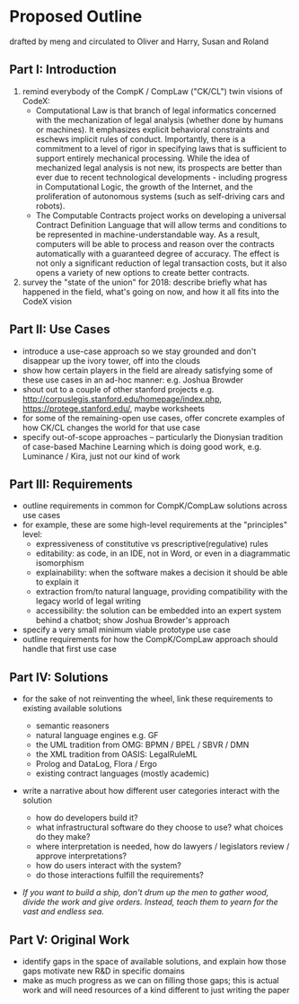 # Proposed Outline

drafted by meng and circulated to Oliver and Harry, Susan and Roland

## Part I: Introduction

1. remind everybody of the CompK / CompLaw ("CK/CL") twin visions of CodeX:
   - Computational Law is that branch of legal informatics concerned with the mechanization of legal analysis (whether done by humans or machines). It emphasizes explicit behavioral constraints and eschews implicit rules of conduct. Importantly, there is a commitment to a level of rigor in specifying laws that is sufficient to support entirely mechanical processing. While the idea of mechanized legal analysis is not new, its prospects are better than ever due to recent technological developments - including progress in Computational Logic, the growth of the Internet, and the proliferation of autonomous systems (such as self-driving cars and robots).
   - The Computable Contracts project works on developing a universal Contract Definition Language that will allow terms and conditions to be represented in machine-understandable way. As a result, computers will be able to process and reason over the contracts automatically with a guaranteed degree of accuracy. The effect is not only a significant reduction of legal transaction costs, but it also opens a variety of new options to create better contracts.
2. survey the "state of the union" for 2018: describe briefly what has happened in the field, what's going on now, and how it all fits into the CodeX vision

## Part II: Use Cases

- introduce a use-case approach so we stay grounded and don't disappear up the ivory tower, off into the clouds
- show how certain players in the field are already satisfying some of these use cases in an ad-hoc manner: e.g. Joshua Browder
- shout out to a couple of other stanford projects e.g. http://corpuslegis.stanford.edu/homepage/index.php, https://protege.stanford.edu/, maybe worksheets
- for some of the remaining-open use cases, offer concrete examples of how CK/CL changes the world for that use case
- specify out-of-scope approaches – particularly the Dionysian tradition of case-based Machine Learning which is doing good work, e.g. Luminance / Kira, just not our kind of work

## Part III: Requirements

- outline requirements in common for CompK/CompLaw solutions across use cases
- for example, these are some high-level requirements at the "principles" level:
  - expressiveness of constitutive vs prescriptive(regulative) rules
  - editability: as code, in an IDE, not in Word, or even in a diagrammatic isomorphism
  - explainability: when the software makes a decision it should be able to explain it
  - extraction from/to natural language, providing compatibility with the legacy world of legal writing
  - accessibility: the solution can be embedded into an expert system behind a chatbot; show Joshua Browder's approach
- specify a very small minimum viable prototype use case
- outline requirements for how the CompK/CompLaw approach should handle that first use case

## Part IV: Solutions

- for the sake of not reinventing the wheel, link these requirements to existing available solutions
  - semantic reasoners
  - natural language engines e.g. GF
  - the UML tradition from OMG: BPMN / BPEL / SBVR / DMN
  - the XML tradition from OASIS: LegalRuleML
  - Prolog and DataLog, Flora / Ergo
  - existing contract languages (mostly academic)

- write a narrative about how different user categories interact with the solution
  - how do developers build it?
  - what infrastructural software do they choose to use? what choices do they make?
  - where interpretation is needed, how do lawyers / legislators review / approve interpretations?
  - how do users interact with the system?
  - do those interactions fulfill the requirements?

- _If you want to build a ship, don't drum up the men to gather wood, divide the work and give orders. Instead, teach them to yearn for the vast and endless sea._

## Part V: Original Work

- identify gaps in the space of available solutions, and explain how those gaps motivate new R&D in specific domains
- make as much progress as we can on filling those gaps; this is actual work and will need resources of a kind different to just writing the paper

